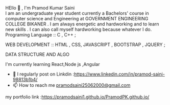 




  HEllo 👋 , I'm Pramod Kumar Saini  
  I am an undergraduate year student currently a Bachelors' course in computer science and Engineering at GOVERNMENT ENGINEERING COLLEGE BIKANER . I am always energetic and hardworking and to learn new skills . I can also call myself hardworking because whatever I do.
Programing Language :: C , C++ ;

WEB DEVELOPMENT :: HTML , CSS, JAVASCRIPT , BOOTSTRAP , JQUERY ;

DATA STRUCTURE AND ALGO


I'm currently learning React,Node js ,Angular 
- 💞️ I regularly post on Linkdin :https://www.linkedin.com/in/pramod-saini-98813b1b4/
- 📫 How to reach me  pramodsaini25062000@gmail.com

my portfolio link :https://pramodsaini1.github.io/PramodPK.github.io/
